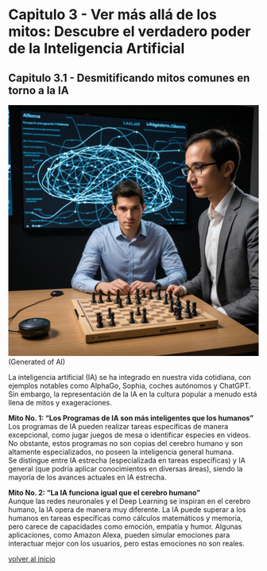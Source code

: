 # Capitulo 3 - Ver más allá de los mitos: Descubre el verdadero poder de la Inteligencia Artificial

## Capitulo 3.1 - Desmitificando mitos comunes en torno a la IA

![An image](./img/IMG-12.png) (Generated of AI)


  
La inteligencia artificial (IA) se ha integrado en nuestra vida cotidiana, con ejemplos notables como AlphaGo, Sophia, coches autónomos y ChatGPT. Sin embargo, la representación de la IA en la cultura popular a menudo está llena de mitos y exageraciones.

**Mito No. 1: “Los Programas de IA son más inteligentes que los humanos”**  
Los programas de IA pueden realizar tareas específicas de manera excepcional, como jugar juegos de mesa o identificar especies en videos.  
No obstante, estos programas no son copias del cerebro humano y son altamente especializados, no poseen la inteligencia general humana.  
Se distingue entre IA estrecha (especializada en tareas específicas) y IA general (que podría aplicar conocimientos en diversas áreas), siendo la mayoría de los avances actuales en IA estrecha.

**Mito No. 2: “La IA funciona igual que el cerebro humano”**  
Aunque las redes neuronales y el Deep Learning se inspiran en el cerebro humano, la IA opera de manera muy diferente.
La IA puede superar a los humanos en tareas específicas como cálculos matemáticos y memoria, pero carece de capacidades como emoción, empatía y humor.
Algunas aplicaciones, como Amazon Alexa, pueden simular emociones para interactuar mejor con los usuarios, pero estas emociones no son reales.  

[volver al inicio](README.md)
